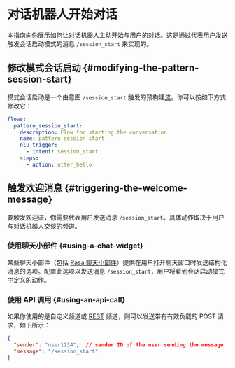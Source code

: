 # 对话机器人开始对话

本指南向你展示如何让对话机器人主动开始与用户的对话。这是通过代表用户发送触发会话启动模式的消息 `/session_start` 来实现的。

## 修改模式会话启动 {#modifying-the-pattern-session-start}

模式会话启动是一个由意图 `/session_start` 触发的预构建[流](../concepts/flows.md)。你可以按如下方式修改它：

```yaml title="patterns.xml"
flows:
  pattern_session_start:
    description: Flow for starting the conversation
    name: pattern session start
    nlu_trigger:
      - intent: session_start
    steps:
      - action: utter_hello
```

## 触发欢迎消息 {#triggering-the-welcome-message}

要触发欢迎流，你需要代表用户发送消息 `/session_start`。具体动作取决于用户与对话机器人交谈的频道。

### 使用聊天小部件 {#using-a-chat-widget}

某些聊天小部件（包括 [Rasa 聊天小部件](https://rasa.leovan.tech/connectors/your-own-website#chat-widget)）提供在用户打开聊天窗口时发送结构化消息的选项。配置此选项以发送消息 `/session_start`，用户将看到会话启动模式中定义的动作。

### 使用 API 调用 {#using-an-api-call}

如果你使用的是自定义频道或 [REST](https://rasa.leovan.tech/connectors/your-own-website#restinput) 频道，则可以发送带有有效负载的 POST 请求，如下所示：

```json
{
  "sender": "user1234",  // sender ID of the user sending the message
  "message": "/session_start"
}
```
